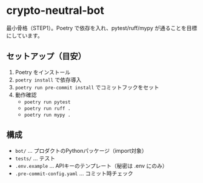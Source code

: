 # crypto-neutral-bot

最小骨格（STEP1）。Poetry で依存を入れ、pytest/ruff/mypy が通ることを目標にしています。

## セットアップ（目安）
1) Poetry をインストール
2) `poetry install` で依存導入
3) `poetry run pre-commit install` でコミットフックをセット
4) 動作確認
   - `poetry run pytest`
   - `poetry run ruff .`
   - `poetry run mypy .`

## 構成
- `bot/` … プロダクトのPythonパッケージ（import対象）
- `tests/` … テスト
- `.env.example` … APIキーのテンプレート（秘密は .env にのみ）
- `.pre-commit-config.yaml` … コミット時チェック
